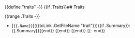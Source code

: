 {{define "traits" -}}
{{if .Traits}}## Traits

{{range .Traits -}}
 - [`{{.Name}}`]({{toLink .GetFileName "trait"}}){{if .Summary}}: {{.Summary}}{{end}}
{{end}}
{{end}}
{{- end}}